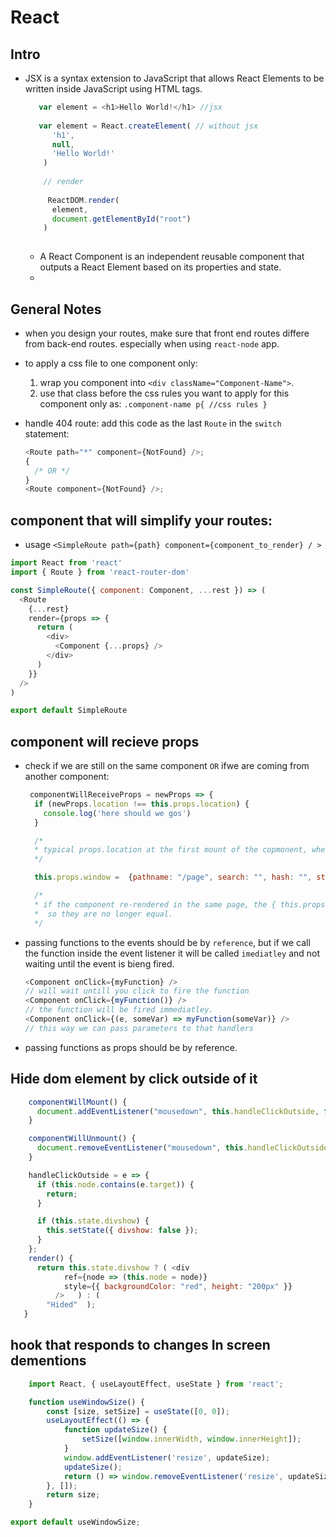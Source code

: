 # React

## Intro

- JSX is a syntax extension to JavaScript that allows React Elements to be written inside JavaScript using HTML tags.

  ```js
     var element = <h1>Hello World!</h1> //jsx
     
     var element = React.createElement( // without jsx
        'h1',
        null,
        'Hello World!'
      )
      
      // render 
      
       ReactDOM.render(
        element,
        document.getElementById("root")
      )
      
  ```
  
  - A React Component is an independent reusable component that outputs a React Element based on its properties and state.
  - 

## General Notes

* when you design your routes, make sure that front end routes differe from back-end routes. especially when using `react-node` app.
* to apply a css file to one component only:
  1. wrap you component into `<div className="Component-Name">`.
  2. use that class before the css rules you want to apply for this component only as: `.component-name p{ //css rules }`
* handle 404 route: add this code as the last `Route` in the `switch` statement:

  ```javascript
  <Route path="*" component={NotFound} />;
  {
    /* OR */
  }
  <Route component={NotFound} />;
  ```

## component that will simplify your routes:

* usage `<SimpleRoute path={path} component={component_to_render} / >`

```javascript
import React from 'react'
import { Route } from 'react-router-dom'

const SimpleRoute({ component: Component, ...rest }) => (
  <Route
    {...rest}
    render={props => {
      return (
        <div>
          <Component {...props} />
        </div>
      )
    }}
  />
)

export default SimpleRoute
```

## component will recieve props

* check if we are still on the same component `OR` ifwe are coming from another component:

  ```javascript
   componentWillReceiveProps = newProps => {
    if (newProps.location !== this.props.location) {
      console.log('here should we gos')
    }

    /*
    * typical props.location at the first mount of the copmonent, where the props.location == newprops.location
    */

    this.props.window =  {pathname: "/page", search: "", hash: "", state: undefined, key: "yooxfy"}

    /*
    * if the component re-rendered in the same page, the { this.props.window.key } will change,
    *  so they are no longer equal.
    */
  ```

* passing functions to the events should be by `reference`, but if we call the function inside the event listener it will be called `imediatley` and not waiting until the event is bieng fired.

  ```javascript
  <Component onClick={myFunction} />
  // will wait untill you click to fire the function
  <Component onClick={myFunction()} />
  // the function will be fired immediatley.
  <Component onClick={(e, someVar) => myFunction(someVar)} />
  // this way we can pass parameters to that handlers
  ```

* passing functions as props should be by reference.

## Hide dom element by click outside of it

```javascript
    componentWillMount() {
      document.addEventListener("mousedown", this.handleClickOutside, false);
    }

    componentWillUnmount() {
      document.removeEventListener("mousedown", this.handleClickOutside, false);
    }

    handleClickOutside = e => {
      if (this.node.contains(e.target)) {
        return;
      }

      if (this.state.divshow) {
        this.setState({ divshow: false });
      }
    };
    render() {
      return this.state.divshow ? ( <div
            ref={node => (this.node = node)}
            style={{ backgroundColor: "red", height: "200px" }}
          />   ) : (
        "Hided"  );
   }
```

## hook that responds to changes In screen dementions

  ```js
      import React, { useLayoutEffect, useState } from 'react';

      function useWindowSize() {
          const [size, setSize] = useState([0, 0]);
          useLayoutEffect(() => {
              function updateSize() {
                  setSize([window.innerWidth, window.innerHeight]);
              }
              window.addEventListener('resize', updateSize);
              updateSize();
              return () => window.removeEventListener('resize', updateSize);
          }, []);
          return size;
      }

export default useWindowSize;
  ```
